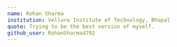 ```yaml
---
name: Rohan Sharma
institution: Vellore Institute of Technology, Bhopal
quote: Trying to be the best version of myself.
github_user: RohanSharma4792
---
```

